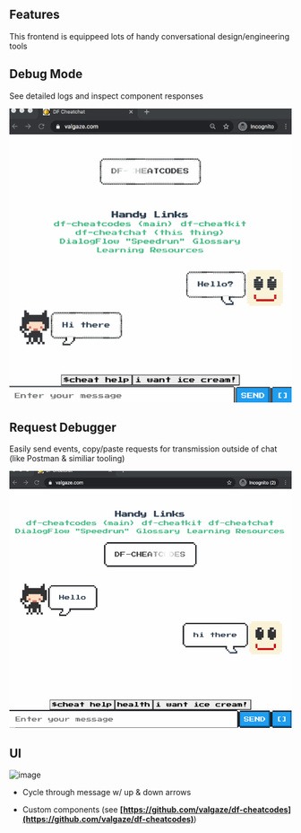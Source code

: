 ## Features

This frontend is equippeed lots of handy conversational design/engineering tools

## Debug Mode

See detailed logs and inspect component responses

![image](debug_mode.gif)

## Request Debugger

Easily send events, copy/paste requests for transmission outside of chat (like Postman & similiar tooling)

![image](debugger.gif)

## UI

![image](ui_components.gif)

- Cycle through message w/ up & down arrows

- Custom components (see **[https://github.com/valgaze/df-cheatcodes](https://github.com/valgaze/df-cheatcodes)**)
